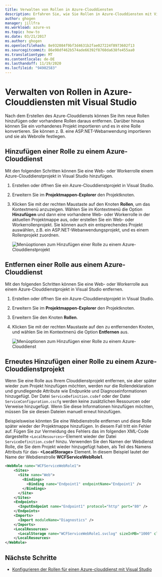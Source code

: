 ```yaml
---
title: Verwalten von Rollen in Azure-Clouddiensten
description: Erfahren Sie, wie Sie Rollen in Azure-Clouddiensten mit Visual Studio hinzufügen und entfernen.
author: ghogen
manager: jillfra
ms.workload: azure-vs
ms.topic: how-to
ms.date: 03/21/2017
ms.author: ghogen
ms.openlocfilehash: 8e932084f9bf3d4631b2fae027224f8973602f13
ms.sourcegitcommit: 86e98df462b574ade66392f8760da638fe455aa0
ms.translationtype: MT
ms.contentlocale: de-DE
ms.lasthandoff: 11/19/2020
ms.locfileid: "94902583"
---
```

# <a name="managing-roles-in-azure-cloud-services-with-visual-studio"></a>Verwalten von Rollen in Azure-Clouddiensten mit Visual Studio
Nach dem Erstellen des Azure-Clouddiensts können Sie ihm neue Rollen hinzufügen oder vorhandene Rollen daraus entfernen. Darüber hinaus können Sie ein vorhandenes Projekt importieren und es in eine Rolle konvertieren. Sie können z. B. eine ASP.NET-Webanwendung importieren und sie als Webrolle festlegen.

## <a name="adding-a-role-to-an-azure-cloud-service"></a>Hinzufügen einer Rolle zu einem Azure-Clouddienst
Mit den folgenden Schritten können Sie eine Web- oder Workerrolle einem Azure-Clouddienstprojekt in Visual Studio hinzufügen.

1. Erstellen oder öffnen Sie ein Azure-Clouddienstprojekt in Visual Studio.

1. Erweitern Sie im **Projektmappen-Explorer** den Projektknoten.

1. Klicken Sie mit der rechten Maustaste auf den Knoten **Rollen**, um das Kontextmenü anzuzeigen. Wählen Sie im Kontextmenü die Option **Hinzufügen** und dann eine vorhandene Web- oder Workerrolle in der aktuellen Projektmappe aus, oder erstellen Sie ein Web- oder Workerrollenprojekt. Sie können auch ein entsprechendes Projekt auswählen, z.B. ein ASP.NET-Webanwendungsprojekt, und es einem Rollenprojekt zuordnen.

   ![Menüoptionen zum Hinzufügen einer Rolle zu einem Azure-Clouddienstprojekt](./media/vs-azure-tools-cloud-service-project-managing-roles/add-role.png)

## <a name="removing-a-role-from-an-azure-cloud-service"></a>Entfernen einer Rolle aus einem Azure-Clouddienst
Mit den folgenden Schritten können Sie eine Web- oder Workerrolle aus einem Azure-Clouddienstprojekt in Visual Studio entfernen.

1. Erstellen oder öffnen Sie ein Azure-Clouddienstprojekt in Visual Studio.

1. Erweitern Sie im **Projektmappen-Explorer** den Projektknoten.

1. Erweitern Sie den Knoten **Rollen**.

1. Klicken Sie mit der rechten Maustaste auf den zu entfernenden Knoten, und wählen Sie im Kontextmenü die Option **Entfernen** aus.

   ![Menüoptionen zum Hinzufügen einer Rolle zu einem Azure-Clouddienst](./media/vs-azure-tools-cloud-service-project-managing-roles/remove-role.png)

## <a name="readding-a-role-to-an-azure-cloud-service-project"></a>Erneutes Hinzufügen einer Rolle zu einem Azure-Clouddienstprojekt
Wenn Sie eine Rolle aus Ihrem Clouddienstprojekt entfernen, sie aber später wieder zum Projekt hinzufügen möchten, werden nur die Rollendeklaration und grundlegende Attribute wie Endpunkte und Diagnoseinformationen hinzugefügt. Der Datei `ServiceDefinition.csdef` oder der Datei `ServiceConfiguration.cscfg` werden keine zusätzlichen Ressourcen oder Verweise hinzugefügt. Wenn Sie diese Informationen hinzufügen möchten, müssen Sie sie diesen Dateien manuell erneut hinzufügen.

Beispielsweise könnten Sie eine Webdienstrolle entfernen und diese Rolle später wieder der Projektmappe hinzufügen. In diesem Fall tritt ein Fehler auf. Fügen Sie zur Vermeidung des Fehlers das im folgenden XML-Code dargestellte `<LocalResources>`-Element wieder der Datei `ServiceDefinition.csdef` hinzu. Verwenden Sie den Namen der Webdienst Rolle, die Sie dem Projekt wieder hinzugefügt haben, als Teil des Namens Attributs für das- **\<LocalStorage>** Element. In diesem Beispiel lautet der Name der Webdienstrolle **WCFServiceWebRole1**.

```xml
<WebRole name="WCFServiceWebRole1">
    <Sites>
      <Site name="Web">
        <Bindings>
          <Binding name="Endpoint1" endpointName="Endpoint1" />
        </Bindings>
      </Site>
    </Sites>
    <Endpoints>
      <InputEndpoint name="Endpoint1" protocol="http" port="80" />
    </Endpoints>
    <Imports>
      <Import moduleName="Diagnostics" />
    </Imports>
    <LocalResources>
      <LocalStorage name="WCFServiceWebRole1.svclog" sizeInMB="1000" cleanOnRoleRecycle="false" />
    </LocalResources>
</WebRole>
```

## <a name="next-steps"></a>Nächste Schritte
- [Konfigurieren der Rollen für einen Azure-clouddienst mit Visual Studio](vs-azure-tools-configure-roles-for-cloud-service.md)
